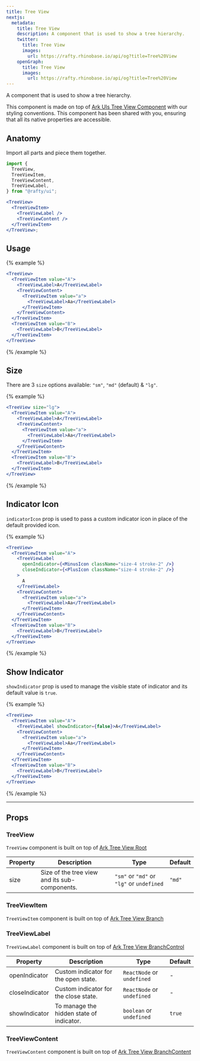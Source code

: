 ```yaml
---
title: Tree View
nextjs:
  metadata:
    title: Tree View
    description: A component that is used to show a tree hierarchy.
    twitter:
      title: Tree View
      images:
        url: https://rafty.rhinobase.io/api/og?title=Tree%20View
    openGraph:
      title: Tree View
      images:
        url: https://rafty.rhinobase.io/api/og?title=Tree%20View
---
```


A component that is used to show a tree hierarchy.

This component is made on top of [Ark UIs Tree View Component](https://ark-ui.com/react/docs/components/tree-view) with our styling conventions. This component has been shared with you, ensuring that all its native properties are accessible.

## Anatomy

Import all parts and piece them together.

```jsx
import {
  TreeView,
  TreeViewItem,
  TreeViewContent,
  TreeViewLabel,
} from "@rafty/ui";

<TreeView>
  <TreeViewItem>
    <TreeViewLabel />
    <TreeViewContent />
  </TreeViewItem>
</TreeView>;
```

## Usage

{% example %}

```jsx
<TreeView>
  <TreeViewItem value="A">
    <TreeViewLabel>A</TreeViewLabel>
    <TreeViewContent>
      <TreeViewItem value="a">
        <TreeViewLabel>Aa</TreeViewLabel>
      </TreeViewItem>
    </TreeViewContent>
  </TreeViewItem>
  <TreeViewItem value="B">
    <TreeViewLabel>B</TreeViewLabel>
  </TreeViewItem>
</TreeView>
```

{% /example %}

## Size

There are 3 `size` options available: `"sm"`, `"md"` (default) & `"lg"`.

{% example %}

```jsx
<TreeView size="lg">
  <TreeViewItem value="A">
    <TreeViewLabel>A</TreeViewLabel>
    <TreeViewContent>
      <TreeViewItem value="a">
        <TreeViewLabel>Aa</TreeViewLabel>
      </TreeViewItem>
    </TreeViewContent>
  </TreeViewItem>
  <TreeViewItem value="B">
    <TreeViewLabel>B</TreeViewLabel>
  </TreeViewItem>
</TreeView>
```

{% /example %}

## Indicator Icon

`indicatorIcon` prop is used to pass a custom indicator icon in place of the default provided icon.

{% example %}

```jsx
<TreeView>
  <TreeViewItem value="A">
    <TreeViewLabel
      openIndicator={<MinusIcon className="size-4 stroke-2" />}
      closeIndicator={<PlusIcon className="size-4 stroke-2" />}
    >
      A
    </TreeViewLabel>
    <TreeViewContent>
      <TreeViewItem value="a">
        <TreeViewLabel>Aa</TreeViewLabel>
      </TreeViewItem>
    </TreeViewContent>
  </TreeViewItem>
  <TreeViewItem value="B">
    <TreeViewLabel>B</TreeViewLabel>
  </TreeViewItem>
</TreeView>
```

{% /example %}

## Show Indicator

`showIndicator` prop is used to manage the visible state of indicator and its default value is `true`.

{% example %}

```jsx
<TreeView>
  <TreeViewItem value="A">
    <TreeViewLabel showIndicator={false}>A</TreeViewLabel>
    <TreeViewContent>
      <TreeViewItem value="a">
        <TreeViewLabel>Aa</TreeViewLabel>
      </TreeViewItem>
    </TreeViewContent>
  </TreeViewItem>
  <TreeViewItem value="B">
    <TreeViewLabel>B</TreeViewLabel>
  </TreeViewItem>
</TreeView>
```

{% /example %}

---

## Props

### TreeView

`TreeView` component is built on top of [Ark Tree View Root](https://ark-ui.com/react/docs/components/tree-view#api-reference)

| Property | Description                                   | Type                                      | Default |
| -------- | --------------------------------------------- | ----------------------------------------- | ------- |
| size     | Size of the tree view and its sub-components. | `"sm"` or `"md"` or `"lg"` or `undefined` | `"md"`  |

### TreeViewItem

`TreeViewItem` component is built on top of [Ark Tree View Branch](https://ark-ui.com/react/docs/components/tree-view#api-reference)

### TreeViewLabel

`TreeViewLabel` component is built on top of [Ark Tree View BranchControl](https://ark-ui.com/react/docs/components/tree-view#api-reference)

| Property       | Description                              | Type                       | Default |
| -------------- | ---------------------------------------- | -------------------------- | ------- |
| openIndicator  | Custom indicator for the open state.     | `ReactNode` or `undefined` | -       |
| closeIndicator | Custom indicator for the close state.    | `ReactNode` or `undefined` | -       |
| showIndicator  | To manage the hidden state of indicator. | `boolean` or `undefined`   | `true`  |

### TreeViewContent

`TreeViewContent` component is built on top of [Ark Tree View BranchContent](https://ark-ui.com/react/docs/components/tree-view#api-reference)
